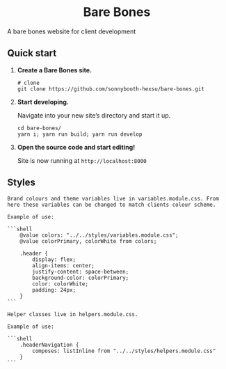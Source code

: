 <h1 align="center">
  Bare Bones
</h1>

<p>A bare bones website for client development</p>

## Quick start

1.  **Create a Bare Bones site.**


    ```shell
    # clone
    git clone https://github.com/sonnybooth-hexsu/bare-bones.git
    ```

2.  **Start developing.**

    Navigate into your new site’s directory and start it up.

    ```shell
    cd bare-bones/
    yarn i; yarn run build; yarn run develop
    ```

3.  **Open the source code and start editing!**

    Site is now running at `http://localhost:8000`

## Styles

    Brand colours and theme variables live in variables.module.css. From here these variables can be changed to match clients colour scheme.

    Example of use:

    ```shell
        @value colors: "../../styles/variables.module.css";
        @value colorPrimary, colorWhite from colors;

        .header {
            display: flex;
            align-items: center;
            justify-content: space-between;
            background-color: colorPrimary;
            color: colorWhite;
            padding: 24px;
        }
    ```

    Helper classes live in helpers.module.css.
    
    Example of use:

    ```shell
        .headerNavigation {
            composes: listInline from "../../styles/helpers.module.css"
        }
    ```
